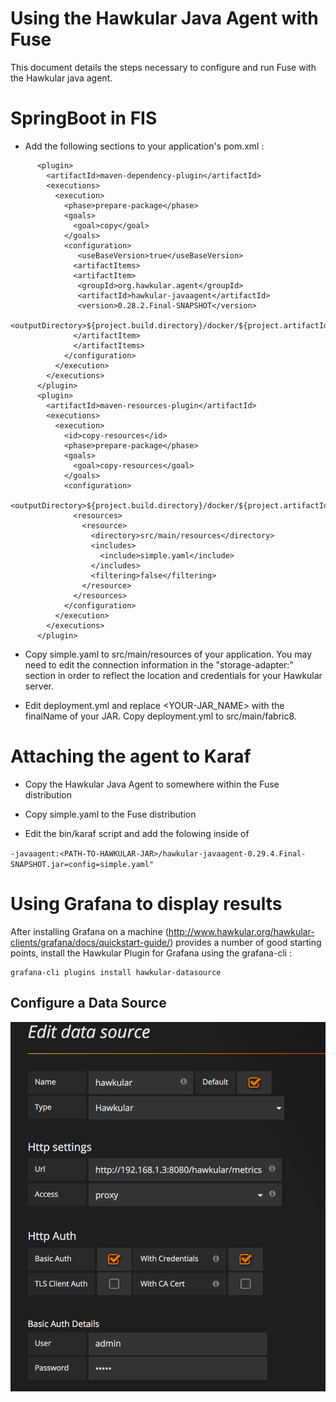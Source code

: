 # Using the Hawkular Java Agent with Fuse

This document details the steps necessary to configure and run Fuse with the Hawkular java agent.

# SpringBoot in FIS

- Add the following sections to your application's pom.xml :

```
      <plugin>
        <artifactId>maven-dependency-plugin</artifactId>
        <executions>
          <execution>
            <phase>prepare-package</phase>
            <goals>
              <goal>copy</goal>
            </goals>
            <configuration>
               <useBaseVersion>true</useBaseVersion>
              <artifactItems>
              <artifactItem>
               <groupId>org.hawkular.agent</groupId>
               <artifactId>hawkular-javaagent</artifactId>
               <version>0.28.2.Final-SNAPSHOT</version>
               <outputDirectory>${project.build.directory}/docker/${project.artifactId}/latest/build/maven/</outputDirectory>
              </artifactItem>
              </artifactItems>
            </configuration>
          </execution>
        </executions>
      </plugin>
      <plugin>
        <artifactId>maven-resources-plugin</artifactId>
        <executions>
          <execution>
            <id>copy-resources</id>
            <phase>prepare-package</phase>
            <goals>
              <goal>copy-resources</goal>
            </goals>
            <configuration>
              <outputDirectory>${project.build.directory}/docker/${project.artifactId}/latest/build/maven/</outputDirectory>
              <resources>
                <resource>
                  <directory>src/main/resources</directory>
                  <includes>
                    <include>simple.yaml</include>
                  </includes>
                  <filtering>false</filtering>
                </resource>
              </resources>
            </configuration>
          </execution>
        </executions>
      </plugin>
```

- Copy simple.yaml to src/main/resources of your application.    You may need to edit the connection information in the "storage-adapter:" section in order to reflect the location and credentials for your Hawkular server.

- Edit deployment.yml and replace <YOUR-JAR_NAME> with the finalName of your JAR.  Copy deployment.yml to src/main/fabric8.


# Attaching the agent to Karaf

- Copy the Hawkular Java Agent to somewhere within the Fuse distribution

- Copy simple.yaml to the Fuse distribution

- Edit the bin/karaf script and add the folowing inside of

``
    -javaagent:<PATH-TO-HAWKULAR-JAR>/hawkular-javaagent-0.29.4.Final-SNAPSHOT.jar=config=simple.yaml"
``

# Using Grafana to display results

After installing Grafana on a machine (http://www.hawkular.org/hawkular-clients/grafana/docs/quickstart-guide/) provides a number of good starting points, install the Hawkular Plugin for Grafana using the grafana-cli :

```
grafana-cli plugins install hawkular-datasource
```

## Configure a Data Source

![Image of Grafana Data Source Configuration](https://github.com/cunningt/fuse-hawkular-agent/blob/master/hawkular-grafana.png?raw=true)
